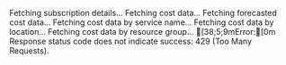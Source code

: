 Fetching subscription details...
Fetching cost data...
Fetching forecasted cost data...
Fetching cost data by service name...
Fetching cost data by location...
Fetching cost data by resource group...
[38;5;9mError:[0m Response status code does not indicate success: 429 (Too Many Requests).
